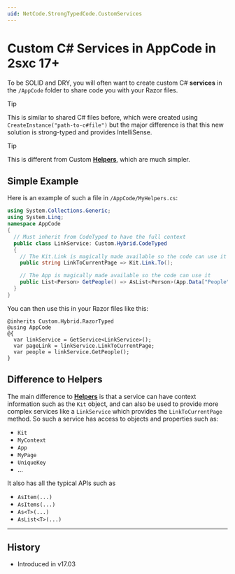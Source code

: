 ```yaml
---
uid: NetCode.StrongTypedCode.CustomServices
---
```


# Custom C# Services in AppCode in 2sxc 17+

To be SOLID and DRY, you will often want to create custom C# **services** in the `/AppCode` folder to share code you with your Razor files.

> [!TIP]
> This is similar to shared C# files before, which were created using `CreateInstance("path-to-c#file")`
> but the major difference is that this new solution is strong-typed and provides IntelliSense.

> [!TIP]
> This is different from Custom [**Helpers**](xref:NetCode.StrongTypedCode.CustomHelpers), which are much simpler.

## Simple Example

Here is an example of such a file in `/AppCode/MyHelpers.cs`:

```csharp
using System.Collections.Generic;
using System.Linq;
namespace AppCode
{
  // Must inherit from CodeTyped to have the full context
  public class LinkService: Custom.Hybrid.CodeTyped
  {
    // The Kit.Link is magically made available so the code can use it
    public string LinkToCurrentPage => Kit.Link.To();

    // The App is magically made available so the code can use it
    public List<Person> GetPeople() => AsList<Person>(App.Data["People"]).ToList();
  }
}
```

You can then use this in your Razor files like this:

```razor
@inherits Custom.Hybrid.RazorTyped
@using AppCode
@{
  var linkService = GetService<LinkService>();
  var pageLink = linkService.LinkToCurrentPage;
  var people = linkService.GetPeople();
}
```

## Difference to Helpers

The main difference to [**Helpers**](xref:NetCode.StrongTypedCode.CustomHelpers) is that a service can have context information such as the `Kit` object, and can also be used to provide more complex services like a `LinkService` which provides the `LinkToCurrentPage` method.
So such a service has access to objects and properties such as:

* `Kit`
* `MyContext`
* `App`
* `MyPage`
* `UniqueKey`
* ...

It also has all the typical APIs such as

* `AsItem(...)`
* `AsItems(...)`
* `As<T>(...)`
* `AsList<T>(...)`

---

## History

* Introduced in v17.03
